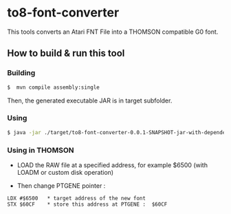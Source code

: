 # to8-font-converter

This tools converts an Atari FNT File into a THOMSON compatible G0 font.

## How to build & run this tool

### Building

```bash
$  mvn compile assembly:single
```

Then, the generated executable JAR is in target subfolder.

### Using

```bash
$ java -jar ./target/to8-font-converter-0.0.1-SNAPSHOT-jar-with-dependencies.jar -f ATARI-FONT.FNT -o THOMSON.RAW
```

### Using in THOMSON

- LOAD the RAW file at a specified address, for example $6500 (with LOADM or custom disk operation)

- Then change PTGENE pointer : 

```
LDX #$6500   * target address of the new font
STX $60CF    * store this address at PTGENE :  $60CF
```

